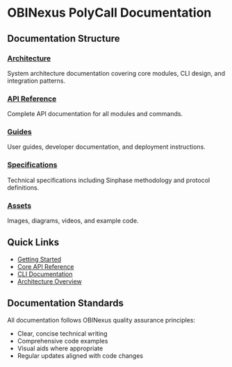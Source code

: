 # OBINexus PolyCall Documentation

## Documentation Structure

### [Architecture](./architecture/)
System architecture documentation covering core modules, CLI design, and integration patterns.

### [API Reference](./api/)
Complete API documentation for all modules and commands.

### [Guides](./guides/)
User guides, developer documentation, and deployment instructions.

### [Specifications](./specifications/)
Technical specifications including Sinphase methodology and protocol definitions.

### [Assets](./assets/)
Images, diagrams, videos, and example code.

## Quick Links

- [Getting Started](./guides/getting-started/README.md)
- [Core API Reference](./api/core/README.md)
- [CLI Documentation](./api/cli/README.md)
- [Architecture Overview](./architecture/README.md)

## Documentation Standards

All documentation follows OBINexus quality assurance principles:
- Clear, concise technical writing
- Comprehensive code examples
- Visual aids where appropriate
- Regular updates aligned with code changes
